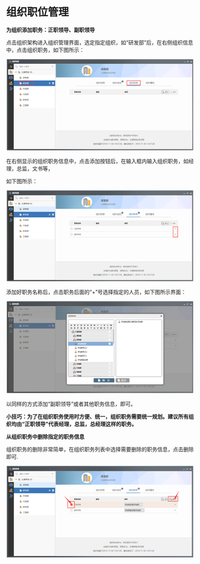 # 组织职位管理


**为组织添加职务：正职领导、副职领导**

点击组织架构进入组织管理界面，选定指定组织，如“研发部”后，在右侧组织信息中，点击组织职务，如下图所示：

![](../../../.gitbook/assets/image%20%28195%29.png)

 在右侧显示的组织职务信息中，点击添加按钮后，在输入框内输入组织职务，如经理，总监，文书等，

如下图所示：

![](../../../.gitbook/assets/image%20%28108%29.png)

添加好职务名称后，点击职务后面的“+”号选择指定的人员，如下图所示界面：

![](../../../.gitbook/assets/image%20%2882%29.png)

以同样的方式添加“副职领导”或者其他职务信息，即可。

**小技巧：为了在组织职务使用时方便、统一，组织职务需要统一规划。建议所有组织均由“正职领导”代表经理，总监，总经理这样的职务。**

**从组织职务中删除指定的职务信息**

组织职务的删除非常简单，在组织职务列表中选择需要删除的职务信息，点击删除即可.

![](../../../.gitbook/assets/image%20%2830%29.png)

